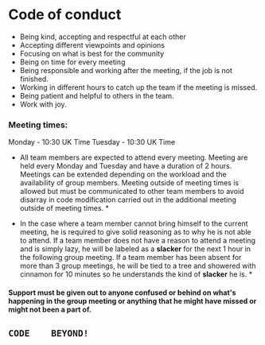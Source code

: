 # Code of conduct 

- Being kind, accepting and respectful at each other
- Accepting different viewpoints and opinions
- Focusing on what is best for the community
- Being on time for every meeting
- Being responsible and working after the meeting, if the job is not finished.
- Working in different hours to catch up the team if the meeting is missed.
- Being patient and helpful to others in the team.
- Work with joy.


### Meeting times:

Monday - 10:30 UK Time
Tuesday -  10:30 UK Time

* All team members are expected to attend every meeting. Meeting are held every Monday and Tuesday and have a duration of 2 hours. Meetings can be extended depending on the workload and the availability of group members. Meeting outside of meeting times is allowed but must be communicated to other team members to avoid disarray in code modification carried out in the additional meeting outside of meeting times. *

 * In the case where a team member cannot bring himself to the current meeting, he is required to give solid reasoning as to why he is not able to attend. If a team member does not have a reason to attend a meeting and is simply lazy, he will be labeled as a **slacker** for the next 1 hour in the following group meeting. If a team member has been absent for more than 3 group meetings, he will be tied to a tree and showered with cinnamon for 10 minutes so he understands the kind of **slacker** he is. *

#### Support must be given out to anyone confused or behind on what's happening in the group meeting or anything that he might have missed or might not been a part of. 

## `CODE	BEYOND!`


